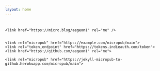 ```yaml
---
layout: home
---
```


<link rel="token_endpoint" href="https://tokens.indieauth.com/token">

<link rel="micropub" href="https://aegeon1.github.io/micropub">

#
    <link href="https://micro.blog/aegeon1" rel="me" />


    <link rel="micropub" href="https://example.com/micropub/main">
    <link rel="token_endpoint" href="https://tokens.indieauth.com/token">
    <link href="https://github.com/aegeon1" rel="me">

    <link rel="micropub" href="https://jekyll-micropub-to-github.herokuapp.com/micropub/main">
#
